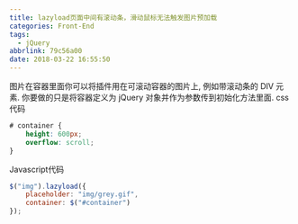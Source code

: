 ```yaml
---
title: lazyload页面中间有滚动条，滑动鼠标无法触发图片预加载
categories: Front-End
tags:
  - jQuery
abbrlink: 79c56a00
date: 2018-03-22 16:55:50
---
```


图片在容器里面你可以将插件用在可滚动容器的图片上, 例如带滚动条的 DIV 元素. 你要做的只是将容器定义为 jQuery 对象并作为参数传到初始化方法里面.
css代码
```css
# container {
	height: 600px;
	overflow: scroll;
}
```
Javascript代码
```js
$("img").lazyload({
	placeholder: "img/grey.gif",
	container: $("#container")
});
```